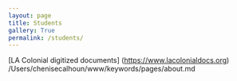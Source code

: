 ```yaml
---
layout: page
title: Students
gallery: True
permalink: /students/
---
```

[LA Colonial digitized documents] (https://www.lacolonialdocs.org) 
/Users/chenisecalhoun/www/keywords/pages/about.md
